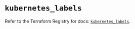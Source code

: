 # `kubernetes_labels`

Refer to the Terraform Registry for docs: [`kubernetes_labels`](https://registry.terraform.io/providers/hashicorp/kubernetes/2.35.1/docs/resources/labels).
